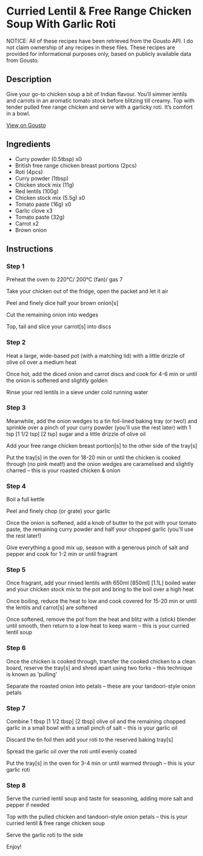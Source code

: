 # Curried Lentil & Free Range Chicken Soup With Garlic Roti

NOTICE: All of these recipes have been retrieved from the Gousto API. I do not claim ownership of any recipes in these files. These recipes are provided for informational purposes only, based on publicly available data from Gousto.

## Description

Give your go-to chicken soup a bit of Indian flavour. You’ll simmer lentils and carrots in an aromatic tomato stock before blitzing till creamy. Top with tender pulled free range chicken and serve with a garlicky roti. It’s comfort in a bowl.

[View on Gousto](https://www.gousto.co.uk/recipes/cookbook/curried-lentil-free-range-chicken-soup-with-garlic-roti)

## Ingredients

- Curry powder (0.5tbsp) x0
- British free range chicken breast portions (2pcs)
- Roti (4pcs)
- Curry powder (1tbsp)
- Chicken stock mix (11g)
- Red lentils (100g)
- Chicken stock mix (5.5g) x0
- Tomato paste (16g) x0
- Garlic clove x3
- Tomato paste (32g)
- Carrot x2
- Brown onion

## Instructions


### Step 1

Preheat the oven to 220°C/ 200°C (fan)/ gas 7

Take your chicken out of the fridge, open the packet and let it air

Peel and finely dice half your brown onion[s]

Cut the remaining onion into wedges

Top, tail and slice your carrot[s] into discs


### Step 2

Heat a large, wide-based pot (with a matching lid) with a little drizzle of olive oil over a medium heat

Once hot, add the diced onion and carrot discs and cook for 4-6 min or until the onion is softened and slightly golden

Rinse your red lentils in a sieve under cold running water


### Step 3

Meanwhile, add the onion wedges to a tin foil-lined baking tray (or two!) and sprinkle over a pinch of your curry powder (you'll use the rest later) with 1 tsp <span class="text-purple">[1 1/2 tsp]</span> <span class="text-danger">[2 tsp]</span> sugar and a little drizzle of olive oil

Add your free range chicken breast portion[s] to the other side of the tray[s]

Put the tray[s] in the oven for 18-20 min or until the chicken is cooked through (no pink meat!) and the onion wedges are caramelised and slightly charred – this is your roasted chicken & onion


### Step 4

Boil a full kettle

Peel and finely chop (or grate) your garlic

Once the onion is softened, add a knob of butter to the pot with your tomato paste, the remaining curry powder and half your chopped garlic (you'll use the rest later!)

Give everything a good mix up, season with a generous pinch of salt and pepper and cook for 1-2 min or until fragrant


### Step 5

Once fragrant, add your rinsed lentils with 650ml <span class="text-purple">[850ml] </span><span class="text-danger">[1.1L]</span> boiled water and your chicken stock mix to the pot and bring to the boil over a high heat

Once boiling, reduce the heat to low and cook covered for 15-20 min or until the lentils and carrot[s] are softened

Once softened, remove the pot from the heat and blitz with a (stick) blender until smooth, then return to a low heat to keep warm – this is your curried lentil soup


### Step 6

Once the chicken is cooked through, transfer the cooked chicken to a clean board, reserve the tray[s] and shred apart using two forks – this technique is known as 'pulling'

Separate the roasted onion into petals – these are your tandoori-style onion petals


### Step 7

Combine 1 tbsp <span class="text-purple">[1 1/2 tbsp]</span> <span class="text-danger">[2 tbsp]</span> olive oil and the remaining chopped garlic in a small bowl with a small pinch of salt – this is your garlic oil

Discard the tin foil then add your roti to the reserved baking tray[s]

Spread the garlic oil over the roti until evenly coated

Put the tray[s] in the oven for 3-4 min or until warmed through – this is your garlic roti

### Step 8

Serve the curried lentil soup and taste for seasoning, adding more salt and pepper if needed

Top with the pulled chicken and tandoori-style onion petals – this is your curried lentil & free range chicken soup

Serve the garlic roti to the side

Enjoy!

